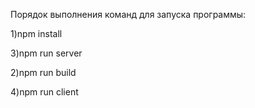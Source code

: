 Порядок выполнения команд для запуска программы:

 1)npm install
 
 3)npm run server
 
 2)npm run build
 
 4)npm run client
